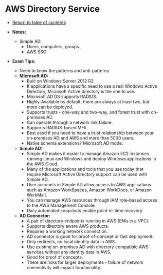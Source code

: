 # AWS Directory Service

* [Return to table of contents](../../../README.md)

* **Notes:**
  * Simple AD:
    * Users, computers, groups.
    * AWS SSO

* **Exam Tips:**
  * Need to know the patterns and anti-patterns.
  * **Microsoft AD:**
    * Built on Windows Server 2012 R2.
    * If applications have a specific need to use a real Windows Active Directory, Microsoft Active directory is the one to use.
    * Microsoft AD DS supports RADIUS.
    * Highly-Available by default, there are always at least two, but more can be deployed.
    * Supports trusts - one-way and two-way, and forest trust with on-premises AD.
    * Can operate through a network link failure.
    * Supports RADIUS-based MFA.
    * Best used if you need to have a trust relationship between your on-premises AD and AWS and more than 5000 users.
    * Native schema extensions? Microsoft AD mode.
  * **Simple AD:**
    * Simple AD makes it easier to manage Amazon EC2 instances running Linux and Windows and deploy Windows applications in the AWS Cloud.
    * Many of the applications and tools that you use today that require Microsoft Active Directory support can be used with Simple AD.
    * User accounts in Simple AD allow access to AWS applications such as Amazon WorkSpaces, Amazon WorkDocs, or Amazon WorkMail.
    * You can manage AWS resources through IAM role–based access to the AWS Management Console.
    * Daily automated snapshots enable point-in-time recovery.
  * **AD Connector:**
    * A pair of directory endpoints running in AWS (ENIs in a VPC).
    * Supports directory aware AWS products.
    * Requires a working network connection.
    * AD connector is good for proof-of-concept or fast deployment.
    * Only redirects, no local identity data in AWS.
    * Use existing on-premises AD with directory compatible AWS services without any identity data in AWS.
    * Good for proof of concepts.
    * There are risks for larger deployments - failure of network connectivity will impact functionality.
